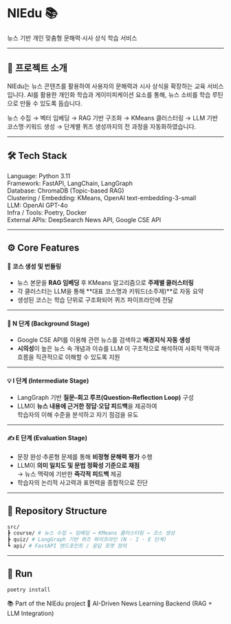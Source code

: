 # NIEdu 📚
뉴스 기반 개인 맞춤형 문해력·시사 상식 학습 서비스

---

## 📌 프로젝트 소개
NIEdu는 뉴스 콘텐츠를 활용하여 사용자의 문해력과 시사 상식을 확장하는 교육 서비스입니다.
AI를 활용한 개인화 학습과 게이미피케이션 요소를 통해, 뉴스 소비를 학습 루틴으로 만들 수 있도록 돕습니다. 

뉴스 수집 → 벡터 임베딩 → RAG 기반 구조화 → KMeans 클러스터링 →  LLM 기반 코스명·키워드 생성 → 단계별 퀴즈 생성까지의 전 과정을 자동화하였습니다.  

---

## 🛠 Tech Stack  
Language: Python 3.11  
Framework: FastAPI, LangChain, LangGraph  
Database: ChromaDB (Topic-based RAG)  
Clustering / Embedding: KMeans, OpenAI text-embedding-3-small  
LLM: OpenAI GPT-4o  
Infra / Tools: Poetry, Docker  
External APIs: DeepSearch News API, Google CSE API  

---

## ⚙️ Core Features  

#### 🧩 코스 생성 및 번들링
- 뉴스 본문을 **RAG 임베딩** 후 KMeans 알고리즘으로 **주제별 클러스터링**  
- 각 클러스터는 LLM을 통해 **대표 코스명과 키워드(소주제)**로 자동 요약  
- 생성된 코스는 학습 단위로 구조화되어 퀴즈 파이프라인에 전달  

---

#### 🧠 N 단계 (Background Stage)
- Google CSE API를 이용해 관련 뉴스를 검색하고 **배경지식 자동 생성**  
- **시의성**이 높은 뉴스 속 개념과 이슈를 LLM 이 구조적으로 해석하여 사회적 맥락과 흐름을 직관적으로 이해할 수 있도록 지원

---

#### 💡 I 단계 (Intermediate Stage)
- LangGraph 기반 **질문–회고 루프(Question–Reflection Loop)** 구성  
- LLM이 **뉴스 내용에 근거한 정답·오답 피드백**을 제공하여  
  학습자의 이해 수준을 분석하고 자기 점검을 유도  

---

#### ✍️ E 단계 (Evaluation Stage)
- 문장 완성·추론형 문제를 통해 **비정형 문해력 평가** 수행  
- LLM이 **의미 일치도 및 문법 정확성 기준으로 채점**  
  → 뉴스 맥락에 기반한 **즉각적 피드백** 제공  
- 학습자의 논리적 사고력과 표현력을 종합적으로 진단  

---

## 📂 Repository Structure 
```bash
src/
┣ course/ # 뉴스 수집 → 임베딩 → KMeans 클러스터링 → 코스 생성
┣ quiz/ # LangGraph 기반 퀴즈 파이프라인 (N · I · E 단계)
┗ api/ # FastAPI 엔드포인트 / 응답 포맷 정의
```

---

## 🚀 Run  
```bash
poetry install
```

📚 Part of the NIEdu project
🔗 AI-Driven News Learning Backend (RAG + LLM Integration)